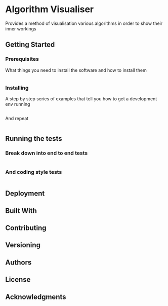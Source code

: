# Algorithm Visualiser
Provides a method of visualisation various algorithms in order to show their inner workings

## Getting Started
### Prerequisites

What things you need to install the software and how to install them

```
```

### Installing

A step by step series of examples that tell you how to get a development env running


```
```

And repeat

```
```


## Running the tests


### Break down into end to end tests


```
```

### And coding style tests


```
```

## Deployment


## Built With


## Contributing


## Versioning


## Authors

## License

## Acknowledgments

